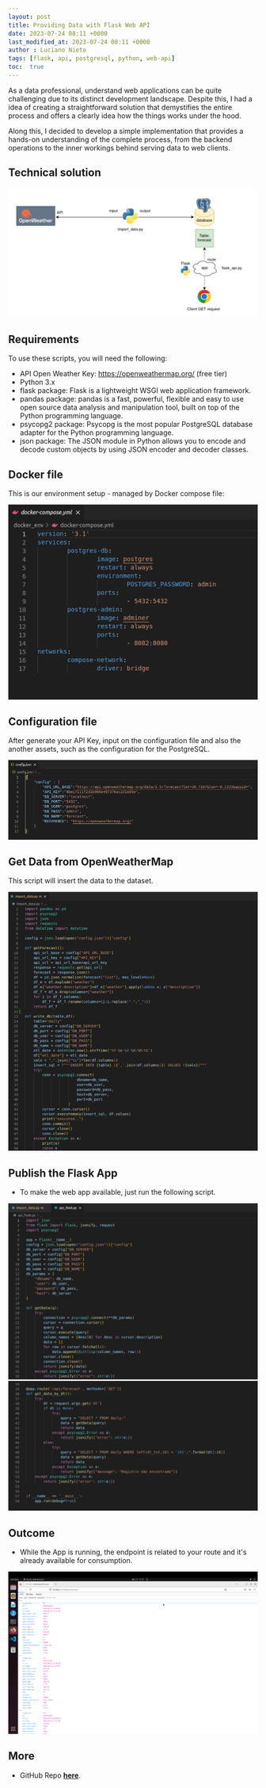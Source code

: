 ```yaml
---
layout: post
title: Providing Data with Flask Web API
date: 2023-07-24 08:11 +0000
last_modified_at: 2023-07-24 08:11 +0000
author : Luciano Nieto
tags: [flask, api, postgresql, python, web-api]
toc:  true
---
```


As a data professional, understand web applications can be quite challenging due to its distinct development landscape. Despite this, I had a idea of creating a straightforward solution that demystifies the entire process and offers a clearly idea how the things works under the hood. 

Along this, I decided to develop a simple implementation that provides a hands-on understanding of the complete process, from the backend operations to the inner workings behind serving data to web clients.

## Technical solution

![](/imgs/fl0.png)

## Requirements

To use these scripts, you will need the following:

- API Open Weather Key: https://openweathermap.org/ (free tier)
- Python 3.x
- flask package: Flask is a lightweight WSGI web application framework.
- pandas package: pandas is a fast, powerful, flexible and easy to use open source data analysis and manipulation tool, built on top of the Python programming language.
- psycopg2 package: Psycopg is the most popular PostgreSQL database adapter for the Python programming language.
- json package: The JSON module in Python allows you to encode and decode custom objects by using JSON encoder and decoder classes.

## Docker file

This is our environment setup - managed by Docker compose file:
> 
![](/imgs/fl1.png)

## Configuration file

After generate your API Key, input on the configuration file and also the another assets, such as the configuration for the PostgreSQL.

![](/imgs/fl2.png)

## Get Data from OpenWeatherMap

This script will insert the data to the dataset.

![](/imgs/fl3.png)

## Publish the Flask App

- To make the web app available, just run the following script.

![](/imgs/fl4.png)
![](/imgs/fl5.png)

## Outcome

- While the App is running, the endpoint is related to your route and it's already available for consumption.

![](/imgs/fl6.png)


## More

- GitHub Repo **[here](https://github.com/lucnietoX/flask_api.git)**.

